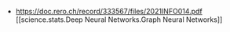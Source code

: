 

* https://doc.rero.ch/record/333567/files/2021INFO014.pdf 
 [[science.stats.Deep Neural Networks.Graph Neural Networks]]
